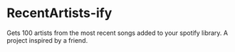 # RecentArtists-ify
Gets 100 artists from the most recent songs added to your spotify library. A project inspired by a friend.
